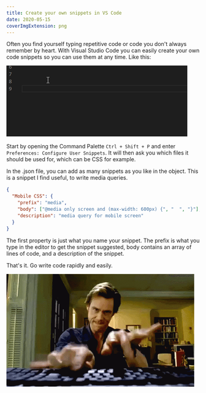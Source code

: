 ```yaml
---
title: Create your own snippets in VS Code
date: 2020-05-15
coverImgExtension: png
---
```


Often you find yourself typing repetitive code or code you don't always remember by heart. With Visual Studio Code you can easily create your own code snippets so you can use them at any time. Like this:

![media query snippet](./assets/vs-code-user-snippets/1.gif)

Start by opening the Command Palette `Ctrl + Shift + P` and enter `Preferences: Configure User Snippets`. It will then ask you which files it should be used for, which can be CSS for example.

In the .json file, you can add as many snippets as you like in the object. This is a snippet I find useful, to write media queries.

```json
{
  "Mobile CSS": {
    "prefix": "media",
    "body": ["@media only screen and (max-width: 600px) {", "  ", "}"],
    "description": "media query for mobile screen"
  }
}
```

The first property is just what you name your snippet. The prefix is what you type in the editor to get the snippet suggested, body contains an array of lines of code, and a description of the snippet.

That's it. Go write code rapidly and easily.

![Fast typer GIF](./assets/vs-code-user-snippets/2.gif)
